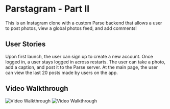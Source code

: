 # Parstagram - Part II

This is an Instagram clone with a custom Parse backend that allows a user to post photos, view a global photos feed, and add comments!

## User Stories
Upon first launch, the user can sign up to create a new account. Once logged in, a user stays logged in across restarts. The user can take a photo, add a caption, and post it to the Parse server. At the main page, the user can view the last 20 posts made by users on the app. 



## Video Walkthrough
<img src='http://g.recordit.co/LBBzjCu3Oo.gif' title='Video Walkthrough' width='' alt='Video Walkthrough' />
<img src='http://g.recordit.co/LxKBy5c97i.gif' title='Video Walkthrough' width='' alt='Video Walkthrough' />
